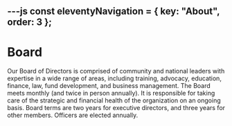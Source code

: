 ---js
const eleventyNavigation = {
	key: "About",
	order: 3
};
---
# Board

Our Board of Directors is comprised of community and national leaders with expertise in a wide range of areas, including training, advocacy, education, finance, law, fund development, and business management. The Board meets monthly (and twice in person annually). It is responsible for taking care of the strategic and financial health of the organization on an ongoing basis. Board terms are two years for executive directors, and three years for other members. Officers are elected annually. 